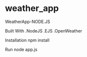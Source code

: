 # weather_app

WeatherApp-NODE.JS

Built With
.NodeJS
.EJS
.OpenWeather


Installation
npm install 

Run
node app.js 
```



